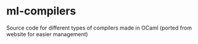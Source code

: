# ml-compilers
Source code for different types of compilers made in OCaml
(ported from website for easier management)
